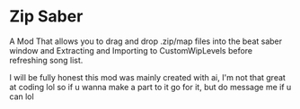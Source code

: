 # Zip Saber

A Mod That allows you to drag and drop .zip/map files into the beat saber window and Extracting and Importing to CustomWipLevels before refreshing song list.


I will be fully honest this mod was mainly created with ai, I'm not that great at coding lol so if u wanna make a part to it go for it, but do message me if u can lol
